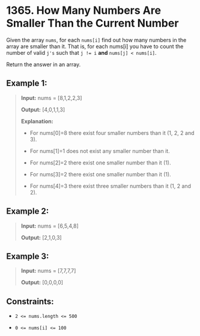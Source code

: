 # 1365. How Many Numbers Are Smaller Than the Current Number

Given the array `nums`, for each `nums[i]` find out how many numbers in the array are smaller than it. That is, for each nums[i] you have to count the number of valid `j's` such that `j != i` **and** `nums[j] < nums[i]`.

Return the answer in an array.

## Example 1:

> **Input:** nums = [8,1,2,2,3]
>
> **Output:** [4,0,1,1,3]
>
> **Explanation:**
>
> - For nums[0]=8 there exist four smaller numbers than it (1, 2, 2 and 3).
>
> - For nums[1]=1 does not exist any smaller number than it.
>
> - For nums[2]=2 there exist one smaller number than it (1).
>
> - For nums[3]=2 there exist one smaller number than it (1).
>
> - For nums[4]=3 there exist three smaller numbers than it (1, 2 and 2).

## Example 2:

> **Input:** nums = [6,5,4,8]
>
> **Output:** [2,1,0,3]

## Example 3:

> **Input:** nums = [7,7,7,7]
>
> **Output:** [0,0,0,0]

## Constraints:

- `2 <= nums.length <= 500`

- `0 <= nums[i] <= 100`
